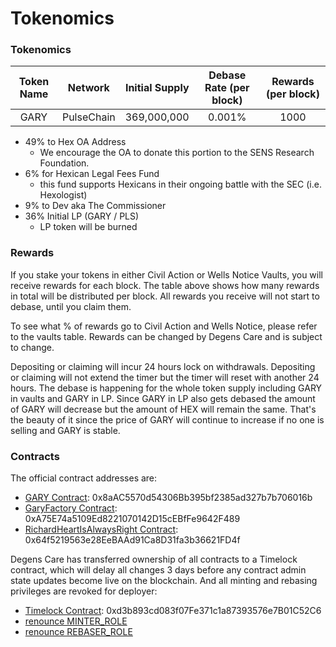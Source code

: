 # Tokenomics

### Tokenomics

| Token Name |   Network  | Initial Supply | Debase Rate (per block) | Rewards (per block) |
| :--------: | :--------: | :------------: | :---------------------: | :-----------------: |
|    GARY    | PulseChain |   369,000,000  |          0.001%         |         1000        |

* 49% to Hex OA Address
  * We encourage the OA to donate this portion to the SENS Research Foundation.
* 6% for Hexican Legal Fees Fund
  * this fund supports Hexicans in their ongoing battle with the SEC (i.e. Hexologist)
* 9% to Dev aka The Commissioner
* 36% Initial LP (GARY / PLS)
  * LP token will be burned

### Rewards

If you stake your tokens in either Civil Action or Wells Notice Vaults, you will receive rewards for each block. The table above shows how many rewards in total will be distributed per block. All rewards you receive will not start to debase, until you claim them.

To see what % of rewards go to Civil Action and Wells Notice, please refer to the vaults table. Rewards can be changed by Degens Care and is subject to change.

Depositing or claiming will incur 24 hours lock on withdrawals. Depositing or claiming will not extend the timer but the timer will reset with another 24 hours. The debase is happening for the whole token supply including GARY in vaults and GARY in LP. Since GARY in LP also gets debased the amount of GARY will decrease but the amount of HEX will remain the same. That's the beauty of it since the price of GARY will continue to increase if no one is selling and GARY is stable.

### Contracts

The official contract addresses are:

* [GARY Contract](https://scan.v3.testnet.pulsechain.com/address/0x8aAC5570d54306Bb395bf2385ad327b7b706016b): 0x8aAC5570d54306Bb395bf2385ad327b7b706016b
* [GaryFactory Contract](https://scan.v3.testnet.pulsechain.com/address/0xA75E74a5109Ed8221070142D15cEBfFe9642F489): 0xA75E74a5109Ed8221070142D15cEBfFe9642F489
* [RichardHeartIsAlwaysRight Contract](https://scan.v3.testnet.pulsechain.com/address/0x64f5219563e28EeBAAd91Ca8D31fa3b36621FD4f): 0x64f5219563e28EeBAAd91Ca8D31fa3b36621FD4f

Degens Care has transferred ownership of all contracts to a Timelock contract, which will delay all changes 3 days before any contract admin state updates become live on the blockchain. And all minting and rebasing privileges are revoked for deployer:

* [Timelock Contract](https://scan.v3.testnet.pulsechain.com/address/0xd3b893cd083f07Fe371c1a87393576e7B01C52C6): 0xd3b893cd083f07Fe371c1a87393576e7B01C52C6
* [renounce MINTER\_ROLE](https://scan.v3.testnet.pulsechain.com/tx/0xcc971597d2ef396bb3064f2304799df9c6a6bf9edb46be14e53ffc57e6bbd153)
* [renounce REBASER\_ROLE](https://scan.v3.testnet.pulsechain.com/tx/0x3e29efae74bced0525b4e92c268564e5152de99c11e8ed8667e77c20e4a54863/)
